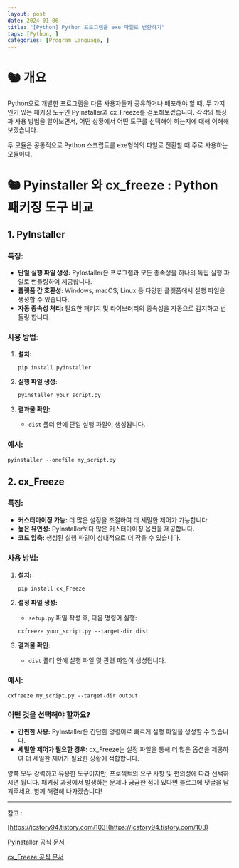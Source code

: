 ```yaml
---
layout: post
date: 2024-01-06
title: "[Python] Python 프로그램을 exe 파일로 변환하기"
tags: [Python, ]
categories: [Program Language, ]
---
```


# 🐿️ 개요


Python으로 개발한 프로그램을 다른 사용자들과 공유하거나 배포해야 할 때, 두 가지 인기 있는 패키징 도구인 PyInstaller과 cx_Freeze를 검토해보겠습니다. 각각의 특징과 사용 방법을 알아보면서, 어떤 상황에서 어떤 도구를 선택해야 하는지에 대해 이해해보겠습니다.


두 모듈은 공통적으로 Python 스크립트를 exe형식의 파일로 전환할 때 주로 사용하는 모듈이다.


# 🐿️ Pyinstaller 와 cx_freeze : Python 패키징 도구 비교


## 1. **PyInstaller**


### 특징:

- **단일 실행 파일 생성:** PyInstaller은 프로그램과 모든 종속성을 하나의 독립 실행 파일로 번들링하여 제공합니다.
- **플랫폼 간 호환성:** Windows, macOS, Linux 등 다양한 플랫폼에서 실행 파일을 생성할 수 있습니다.
- **자동 종속성 처리:** 필요한 패키지 및 라이브러리의 종속성을 자동으로 감지하고 번들링 합니다.

### 사용 방법:

1. **설치:**

	```shell
	pip install pyinstaller
	
	```

2. **실행 파일 생성:**

	```shell
	pyinstaller your_script.py
	
	```

3. **결과물 확인:**
	- `dist` 폴더 안에 단일 실행 파일이 생성됩니다.

### 예시:


```shell
pyinstaller --onefile my_script.py
```


## 2. **cx_Freeze**


### 특징:

- **커스터마이징 가능:** 더 많은 설정을 조절하여 더 세밀한 제어가 가능합니다.
- **높은 유연성:** PyInstaller보다 많은 커스터마이징 옵션을 제공합니다.
- **코드 압축:** 생성된 실행 파일이 상대적으로 더 작을 수 있습니다.

### 사용 방법:

1. **설치:**

	```shell
	pip install cx_Freeze
	```

2. **설정 파일 생성:**
	- `setup.py` 파일 작성 후, 다음 명령어 실행:

	```shell
	cxfreeze your_script.py --target-dir dist
	```

3. **결과물 확인:**
	- `dist` 폴더 안에 실행 파일 및 관련 파일이 생성됩니다.

### 예시:


```shell
cxfreeze my_script.py --target-dir output
```


### 어떤 것을 선택해야 할까요?

- **간편한 사용:** PyInstaller은 간단한 명령어로 빠르게 실행 파일을 생성할 수 있습니다.
- **세밀한 제어가 필요한 경우:** cx_Freeze는 설정 파일을 통해 더 많은 옵션을 제공하여 더 세밀한 제어가 필요한 상황에 적합합니다.

양쪽 모두 강력하고 유용한 도구이지만, 프로젝트의 요구 사항 및 편의성에 따라 선택하시면 됩니다. 패키징 과정에서 발생하는 문제나 궁금한 점이 있다면 블로그에 댓글을 남겨주세요. 함께 해결해 나가겠습니다!


---


참고 :  


[https://jcstory94.tistory.com/103](https://jcstory94.tistory.com/103)


[PyInstaller 공식 문서](https://pyinstaller.readthedocs.io/en/stable/)


[cx_Freeze 공식 문서](https://cx-freeze.readthedocs.io/en/latest/)

